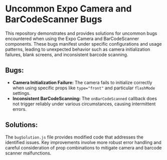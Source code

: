 # Uncommon Expo Camera and BarCodeScanner Bugs

This repository demonstrates and provides solutions for uncommon bugs encountered when using the Expo Camera and BarCodeScanner components.  These bugs manifest under specific configurations and usage patterns, leading to unexpected behavior such as camera initialization failures, blank screens, and inconsistent barcode scanning.

## Bugs:

* **Camera Initialization Failure:**  The camera fails to initialize correctly when using specific props like `type="front"` and particular `flashMode` settings.
* **Inconsistent BarCodeScanning:** The `onBarCodeScanned` callback does not trigger reliably under various circumstances, causing intermittent errors.

## Solutions:

The `bugSolution.js` file provides modified code that addresses the identified issues.  Key improvements involve more robust error handling and careful consideration of prop combinations to mitigate camera and barcode scanner malfunctions.